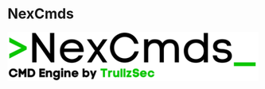 # NexCmds
![NexCmdLogo](https://github.com/almightycreten/NexCmds/blob/main/Assets/NexCmdBanner.png)
